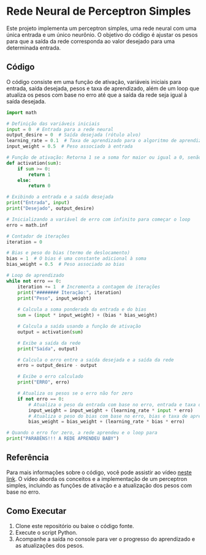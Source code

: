 # Rede Neural de Perceptron Simples

Este projeto implementa um perceptron simples, uma rede neural com uma única entrada e um único neurônio. O objetivo do código é ajustar os pesos para que a saída da rede corresponda ao valor desejado para uma determinada entrada.

## Código

O código consiste em uma função de ativação, variáveis iniciais para entrada, saída desejada, pesos e taxa de aprendizado, além de um loop que atualiza os pesos com base no erro até que a saída da rede seja igual à saída desejada.

```python
import math

# Definição das variáveis iniciais
input = 0  # Entrada para a rede neural
output_desire = 0  # Saída desejada (rótulo alvo)
learning_rate = 0.1  # Taxa de aprendizado para o algoritmo de aprendizado
input_weight = 0.5  # Peso associado à entrada

# Função de ativação: Retorna 1 se a soma for maior ou igual a 0, senão retorna 0
def activation(sum):
    if sum >= 0:
        return 1
    else:
        return 0

# Exibindo a entrada e a saída desejada
print("Entrada", input)
print("Desejado", output_desire)

# Inicializando a variável de erro com infinito para começar o loop
erro = math.inf

# Contador de iterações
iteration = 0

# Bias e peso do bias (termo de deslocamento)
bias = 1  # O bias é uma constante adicional à soma
bias_weight = 0.5  # Peso associado ao bias

# Loop de aprendizado
while not erro == 0:
    iteration += 1  # Incrementa a contagem de iterações
    print("######## Iteração:", iteration)
    print("Peso", input_weight)
    
    # Calcula a soma ponderada da entrada e do bias
    sum = (input * input_weight) + (bias * bias_weight)

    # Calcula a saída usando a função de ativação
    output = activation(sum)

    # Exibe a saída da rede
    print("Saída", output)

    # Calcula o erro entre a saída desejada e a saída da rede
    erro = output_desire - output

    # Exibe o erro calculado
    print("ERRO", erro)

    # Atualiza os pesos se o erro não for zero
    if not erro == 0:
        # Atualiza o peso da entrada com base no erro, entrada e taxa de aprendizado
        input_weight = input_weight + (learning_rate * input * erro)
        # Atualiza o peso do bias com base no erro, bias e taxa de aprendizado
        bias_weight = bias_weight + (learning_rate * bias * erro)

# Quando o erro for zero, a rede aprendeu e o loop para
print("PARABÉNS!!! A REDE APRENDEU BABY")
```

## Referência

Para mais informações sobre o código, você pode assistir ao vídeo [neste link](https://www.youtube.com/watch?v=I8MkOHFOmhc). O vídeo aborda os conceitos e a implementação de um perceptron simples, incluindo as funções de ativação e a atualização dos pesos com base no erro.

## Como Executar

1. Clone este repositório ou baixe o código fonte.
2. Execute o script Python.
3. Acompanhe a saída no console para ver o progresso do aprendizado e as atualizações dos pesos.

